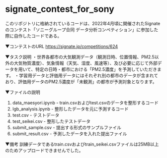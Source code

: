 # signate_contest_for_sony
このリポジトリに格納されているコードは、2022年4月頃に開催されたSignateのコンテスト「ソニーグループ合同 データ分析コンペティション」に参加した際に自作したコードである。

▼コンテストのURL
https://signate.jp/competitions/624

▼タスク説明
・世界各都市の大気観測データ（観測日時、位置情報、PM2.5以外の大気物質濃度）、気象情報（天気、湿度、風速等）、及び必要に応じて外部データを用いて、特定の日時・都市における「PM2.5濃度」を予測していただきます。
・学習用データと評価用データにはそれぞれ別の都市のデータが含まれており、評価用データのPM2.5濃度が「未観測」の都市が予測対象となります。

▼ファイルの説明
1. data_maesyori.ipynb - train.csvおよびtest.csvのデータを整形するコード
2. lgb_analysis.ipynb - 整形したデータを元に予測するコード
3. test.csv - テストデータ
4. test_seikei.csv - 整形したテストデータ
5. submit_sample.csv - 提出する形式のサンプルファイル
6. submit_result.csv - 予測したデータを入れた提出ファイル

▼備考
訓練データであるtrain.csvおよびtrain_seikei.csvファイルは25MB以上のためアップロードできませんでした。
